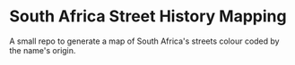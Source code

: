 # South Africa Street History Mapping
A small repo to generate a map of South Africa's streets colour coded by the name's origin.
